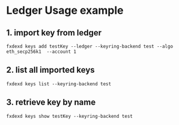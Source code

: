 # Ledger Usage example

## 1. import key from ledger
```shell
fxdexd keys add testKey --ledger --keyring-backend test --algo eth_secp256k1  --account 1
```

## 2. list all imported keys
```shell
fxdexd keys list --keyring-backend test
```

## 3. retrieve key by name
```shell
fxdexd keys show testKey --keyring-backend test
```